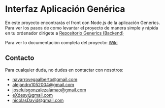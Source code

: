 # Interfaz Aplicación Genérica

En este proyecto encontrarás el front con Node.js de la aplicación Generics. Para ver los pasos de como levantar el proyecto de manera simple y rápida en tu ordenador dirigete a [Repositorio Generics (Backend)](https://github.com/aleramiirez/Generics)

Para ver lo documentación completa del proyecto: [Wiki](https://github.com/aleramiirez/GenericsFront/wiki)

## Contacto

Para cualquier duda, no dudes en contactar con nosotros:
  - navarrovegaalberto@gmail.com
  - alejandro1052004@gmail.com
  - joseluisgonzalezalamao@gmail.com
  - eXdesy@gmail.com
  - nicolasDavid@gmail.com
    
